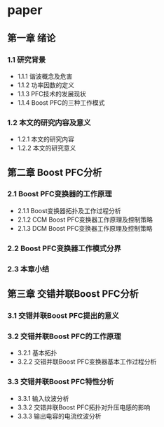 # paper
## 第一章 绪论
### 1.1 研究背景
- 1.1.1 谐波概念及危害
- 1.1.2 功率因数的定义
- 1.1.3 PFC技术的发展现状
- 1.1.4 Boost PFC的三种工作模式

### 1.2 本文的研究内容及意义
- 1.2.1 本文的研究内容
- 1.2.2 本文的研究意义

## 第二章 Boost PFC分析
### 2.1 Boost PFC变换器的工作原理
- 2.1.1 Boost变换器拓扑及工作过程分析
- 2.1.2 CCM Boost PFC变换器工作原理及控制策略
- 2.1.3 DCM Boost PFC变换器工作原理及控制策略

### 2.2 Boost PFC变换器工作模式分界
### 2.3 本章小结

## 第三章 交错并联Boost PFC分析
### 3.1 交错并联Boost PFC提出的意义
### 3.2 交错并联Boost PFC的工作原理
- 3.2.1 基本拓扑
- 3.2.2 交错并联Boost PFC变换器基本工作过程分析

### 3.3 交错并联Boost PFC特性分析
- 3.3.1 输入纹波分析
- 3.3.2 交错并联Boost PFC拓扑对升压电感的影响
- 3.3.3 输出电容的电流纹波分析